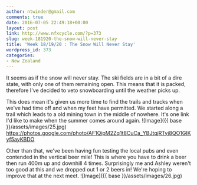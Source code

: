 ```yaml
---
author: ntwinder@gmail.com
comments: true
date: 2016-07-05 22:49:18+00:00
layout: post
link: http://www.nfxcycle.com/?p=373
slug: week-181920-the-snow-will-never-stay
title: 'Week 18/19/20 : The Snow Will Never Stay'
wordpress_id: 373
categories:
- New Zealand
---
```


It seems as if the snow will never stay. The ski fields are in a bit of a dire state, with only one of them remaining open. This means that it is packed, therefore I've decided to veto snowboarding until the weather picks up. 

This does mean it's given us more time to find the trails and tracks when we've had time off and when my feet have permitted. We started along a trail which leads to a old mining town in the middle of nowhere. It's one link I'd like to make when the summer comes around again. 
![Image]({{ base }}/assets/images/25.jpg)
https://photos.google.com/photo/AF1QipM2Zq1t8CuCa_YBJtqjRTyj8QO1GIKyf5ayKBDO

Other than that, we've been having fun testing the local pubs and even contended in the vertical beer mile! This is where you have to drink a beer then run 400m up and downhill 4 times. Surprisingly me and Ashley weren't too good at this and we dropped out 1 or 2 beers in! We're hoping to improve that at the next meet. 
![Image]({{ base }}/assets/images/26.jpg)
